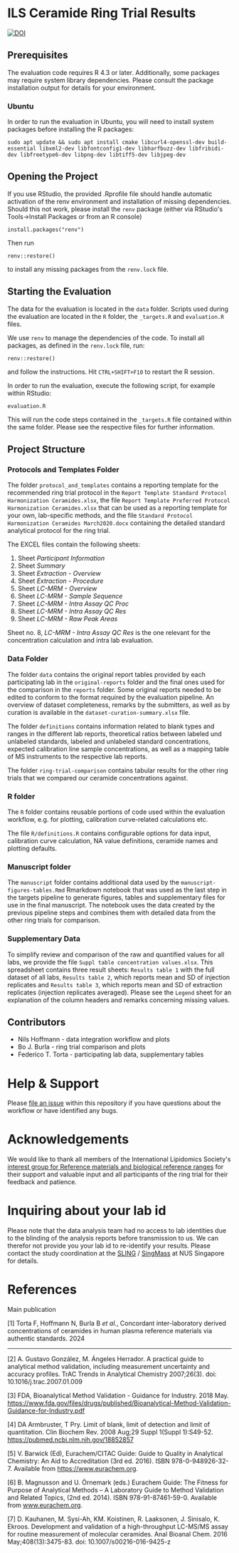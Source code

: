 # ILS Ceramide Ring Trial Results
[![DOI](https://zenodo.org/badge/DOI/10.5281/zenodo.10081970.svg)](https://doi.org/10.5281/zenodo.10081970)

## Prerequisites

The evaluation code requires R 4.3 or later. Additionally, some packages may require system library dependencies. Please consult the package installation output for details for your environment.

### Ubuntu

In order to run the evaluation in Ubuntu, you will need to install system packages before installing the R packages:

```
sudo apt update && sudo apt install cmake libcurl4-openssl-dev build-essential libxml2-dev libfontconfig1-dev libharfbuzz-dev libfribidi-dev libfreetype6-dev libpng-dev libtiff5-dev libjpeg-dev
```

## Opening the Project

If you use RStudio, the provided .Rprofile file should handle automatic activation of the renv environment and installation of missing dependencies. 
Should this not work, please install the `renv` package (either via RStudio's Tools->Install Packages or from an R console)

```
install.packages("renv")
```

Then run 

```
renv::restore()
```

to install any missing packages from the `renv.lock` file.

## Starting the Evaluation

The data for the evaluation is located in the `data` folder. Scripts used during the evaluation are located in the `R` folder, the `_targets.R` and `evaluation.R` files.

We use `renv` to manage the dependencies of the code. To install all packages, as defined in the `renv.lock` file, run:

```
renv::restore() 
```

and follow the instructions. Hit `CTRL+SHIFT+F10` to restart the R session.

In order to run the evaluation, execute the following script, for example within RStudio:

```
evaluation.R
```

This will run the code steps contained in the `_targets.R` file contained within the same folder.
Please see the respective files for further information.

## Project Structure

### Protocols and Templates Folder

The folder `protocol_and_templates` contains a reporting template for the recommended ring trial protocol in the `Report Template Standard Protocol Harmonization Ceramides.xlsx`, 
the file `Report Template Preferred Protocol Harmonization Ceramides.xlsx` that can be used as a reporting template for your own, lab-specific methods, and the file `Standard Protocol Harmonization Ceramides March2020.docx` containing the detailed standard analytical protocol for the ring trial. 

The EXCEL files contain the following sheets:

1. Sheet *Participant Information*
2. Sheet *Summary*
3. Sheet *Extraction - Overview*
4. Sheet *Extraction - Procedure*
5. Sheet *LC-MRM - Overview*
6. Sheet *LC-MRM - Sample Sequence*
7. Sheet *LC-MRM - Intra Assay QC Proc*
8. Sheet *LC-MRM - Intra Assay QC Res*
9. Sheet *LC-MRM - Raw Peak Areas*

Sheet no. 8, *LC-MRM - Intra Assay QC Res* is the one relevant for the concentration calculation and intra lab evaluation.

### Data Folder

The folder `data` contains the original report tables provided by each participating lab in the `original-reports` folder and the final ones used for the comparison in the `reports` folder. 
Some original reports needed to be edited to conform to the format required by the evaluation pipeline. An overview of dataset completeness, remarks by the submitters, as well as by curation is available in the `dataset-curation-summary.xlsx` file. 

The folder `definitions` contains information related to blank types and ranges in the different lab reports, theoretical ratios between labeled und unlabeled standards, labeled and unlabeled standard concentrations, expected calibration line sample concentrations, as well as a mapping table of MS instruments to the respective lab reports.

The folder `ring-trial-comparison` contains tabular results for the other ring trials that we compared our ceramide concentrations against.

### R folder

The `R` folder contains reusable portions of code used within the evaluation workflow, e.g. for plotting, calibration curve-related calculations etc.

The file `R/definitions.R` contains configurable options for data input, calibration curve calculation, NA value definitions, ceramide names and plotting defaults. 

### Manuscript folder

The `manuscript` folder contains additional data used by the `manuscript-figures-tables.Rmd` Rmarkdown notebook that was used as the last step in the targets pipeline to generate figures, tables and supplementary files for use in the final manuscript. The notebook uses the data created by the previous pipeline steps and combines them with detailed data from the other ring trials for comparison.

### Supplementary Data

To simplify review and comparison of the raw and quantified values for all labs, we provide the file `Suppl table concentration values.xlsx`.
This spreadsheet contains three result sheets: `Results table 1` with the full dataset of all labs, `Results table 2`, which reports mean and SD of injection replicates and `Results table 3`, which reports mean and SD of extraction replicates (injection replicates averaged). Please see the `Legend` sheet for an explanation of the column headers and remarks concerning missing values.

## Contributors

- Nils Hoffmann - data integration workflow and plots
- Bo J. Burla - ring trial comparison and plots
- Federico T. Torta - participating lab data, supplementary tables

# Help & Support

Please [file an issue](https://github.com/lifs-tools/ils-ceramide-ring-trial/issues/new/choose) within this repository if you have questions about the workflow or have identified any bugs.

# Acknowledgements

We would like to thank all members of the International Lipidomics Society's [interest group for Reference materials and biological reference ranges](https://lipidomicssociety.org/interest_groups/reference-materials-and-biological-reference-ranges/) for their support and valuable input and all participants of the ring trial for their feedback and patience.

# Inquiring about your lab id

Please note that the data analysis team had no access to lab identities due to the blinding of the analysis reports before transmission to us. We can therefor not provide you your lab id to re-identify your results. Please contact the study coordination at the [SLING](https://sling.sg/) / [SingMass](https://singmass.sg/) at NUS Singapore for details.

# References

Main publication

[1] Torta F, Hoffmann N, Burla B *et al.*, Concordant inter-laboratory derived concentrations of ceramides in human plasma reference materials via authentic standards. 2024

---

[2] A. Gustavo González, M. Ángeles Herrador. A practical guide to analytical method validation, including measurement uncertainty and accuracy profiles. TrAC Trends in Analytical Chemistry 2007;26(3). doi: 10.1016/j.trac.2007.01.009

[3] FDA, Bioanalytical Method Validation - Guidance for Industry. 2018 May. https://www.fda.gov/files/drugs/published/Bioanalytical-Method-Validation-Guidance-for-Industry.pdf 

[4] DA Armbruster, T Pry. Limit of blank, limit of detection and limit of quantitation. Clin Biochem Rev. 2008 Aug;29 Suppl 1(Suppl 1):S49-52. https://pubmed.ncbi.nlm.nih.gov/18852857

[5] V. Barwick (Ed), Eurachem/CITAC Guide: Guide to Quality in Analytical Chemistry: An Aid to Accreditation (3rd ed. 2016). ISBN 978-0-948926-32-7. Available from https://www.eurachem.org.

[6] B. Magnusson and U. Örnemark (eds.) Eurachem Guide: The Fitness for Purpose of Analytical Methods – A Laboratory Guide to Method Validation and Related Topics, (2nd ed. 2014). ISBN 978-91-87461-59-0. Available from www.eurachem.org.

[7] D. Kauhanen, M. Sysi-Ah, KM. Koistinen, R. Laaksonen, J. Sinisalo, K. Ekroos. Development and validation of a high-throughput LC-MS/MS assay for routine measurement of molecular ceramides. Anal Bioanal Chem. 2016 May;408(13):3475-83. doi: 10.1007/s00216-016-9425-z
